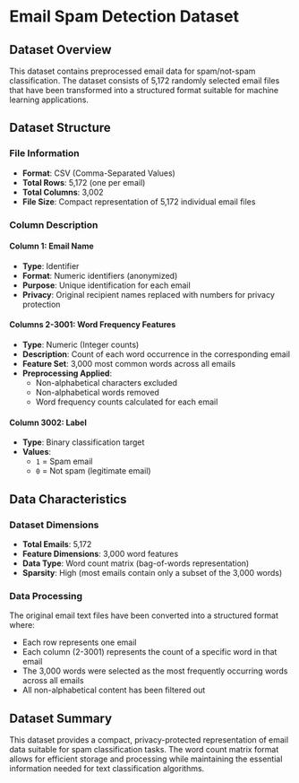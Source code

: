 # Email Spam Detection Dataset

## Dataset Overview
This dataset contains preprocessed email data for spam/not-spam classification. The dataset consists of 5,172 randomly selected email files that have been transformed into a structured format suitable for machine learning applications.

## Dataset Structure

### File Information
- **Format**: CSV (Comma-Separated Values)
- **Total Rows**: 5,172 (one per email)
- **Total Columns**: 3,002
- **File Size**: Compact representation of 5,172 individual email files

### Column Description

#### Column 1: Email Name
- **Type**: Identifier
- **Format**: Numeric identifiers (anonymized)
- **Purpose**: Unique identification for each email
- **Privacy**: Original recipient names replaced with numbers for privacy protection

#### Columns 2-3001: Word Frequency Features
- **Type**: Numeric (Integer counts)
- **Description**: Count of each word occurrence in the corresponding email
- **Feature Set**: 3,000 most common words across all emails
- **Preprocessing Applied**:
  - Non-alphabetical characters excluded
  - Non-alphabetical words removed
  - Word frequency counts calculated for each email

#### Column 3002: Label
- **Type**: Binary classification target
- **Values**: 
  - `1` = Spam email
  - `0` = Not spam (legitimate email)

## Data Characteristics

### Dataset Dimensions
- **Total Emails**: 5,172
- **Feature Dimensions**: 3,000 word features
- **Data Type**: Word count matrix (bag-of-words representation)
- **Sparsity**: High (most emails contain only a subset of the 3,000 words)

### Data Processing
The original email text files have been converted into a structured format where:
- Each row represents one email
- Each column (2-3001) represents the count of a specific word in that email
- The 3,000 words were selected as the most frequently occurring words across all emails
- All non-alphabetical content has been filtered out

## Dataset Summary
This dataset provides a compact, privacy-protected representation of email data suitable for spam classification tasks. The word count matrix format allows for efficient storage and processing while maintaining the essential information needed for text classification algorithms.
